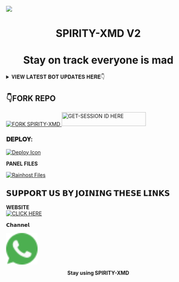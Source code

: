 <a><img src='https://files.catbox.moe/fta4xd.jpg'/></a>
<h1 align="center"> SPIRITY-XMD V2 </h1>

<h1 align="center"> Stay on track everyone is mad </h1>

<details>
<summary>𝐕𝐈𝐄𝐖 𝐋𝐀𝐓𝐄𝐒𝐓 𝐁𝐎𝐓 𝐔𝐏𝐃𝐀𝐓𝐄𝐒 𝐇𝐄𝐑𝐄👇</summary>
  - 𝑨𝒍𝒍 𝑫𝒐𝒘𝒏𝒍𝒐𝒂𝒅𝒆𝒓𝒔 𝑭𝒊𝒙𝒆𝒅 𝒂𝒏𝒅 𝒂𝒓𝒆 𝑾𝒐𝒓𝒌𝒊𝒏𝒈🔥.<br>
  - 𝑶𝒗𝒆𝒓𝒂𝒍 𝑷𝒆𝒓𝒇𝒐𝒓𝒎𝒂𝒏𝒄𝒆 𝑰𝒎𝒑𝒓𝒐𝒗𝒆𝒎𝒆𝒏𝒕𝒔🤫.
</details>

## **👇FORK REPO**
<a href="https://github.com/DARKMAN226/SPIRITY-XMD-V2/fork">
  <img src="https://img.shields.io/badge/CLICK%20HERE-purple" alt="FORK SPIRITY-XMD" width="150">
</a>

<a href="https://makamesco-md-code.onrender.com">
  <img title="GET-SESSION ID HERE" src="https://img.shields.io/badge/GET-SESSION ID HERE-h?color=green&style=for-the-badge&logo=kenya" width="230" height="38.45"/>
</a>

### 𝐃𝐄𝐏𝐋𝐎𝐘:

<a href="https://deployment-site-amber.vercel.app/" target="_blank">
  <img src="https://img.shields.io/badge/DEPLOY%20NOW-blue?style=for-the-badge&logo=vercel" alt="Deploy Icon" width="200">
</a>

<br>

**PANEL FILES**

<a href="https://github.com/DARKMAN226/SPIRITY-XMD-V2/archive/refs/heads/main.zip">
  <img src="https://img.shields.io/badge/DOWNLOAD%20FILES-yellow" alt="Rainhost Files" width="150">
</a>
  

## 𝗦𝗨𝗣𝗣𝗢𝗥𝗧 𝗨𝗦 𝗕𝗬 𝗝𝗢𝗜𝗡𝗜𝗡𝗚 𝗧𝗛𝗘𝗦𝗘 𝗟𝗜𝗡𝗞𝗦

**WEBSITE**  
<a href="https://dark-dev-portofolio.netlify.app" target="_blank">
  <img alt="CLICK HERE" src="https://img.shields.io/badge/ VISIT TO MY WEBSITE  -25D366?style=for-the-badge&logo=discord&logoColor=white" />
</a>

**𝗖𝗵𝗮𝗻𝗻𝗲𝗹**  
<p align="centre">
  <a href="https://whatsapp.com/channel/0029VbAfF6f1dAw7hJidqS0i">
    <img align="left" alt="SIEGRIN | WhatsApp" width="86px" src="https://raw.githubusercontent.com/PikaBotz/My_Personal_Space/main/Images/AnyaBot_pics/Anya_v2/Whatsapp.svg" />
  </a>
</p>

<br clear="all">
<p align="center"><b>Stay using SPIRITY-XMD</b></p>
